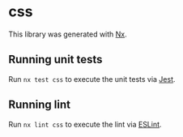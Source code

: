 # css

This library was generated with [Nx](https://nx.dev).

## Running unit tests

Run `nx test css` to execute the unit tests via [Jest](https://jestjs.io).

## Running lint

Run `nx lint css` to execute the lint via [ESLint](https://eslint.org/).
